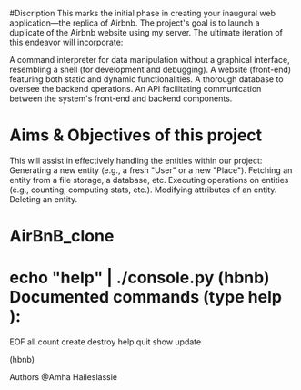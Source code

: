 #Discription
This marks the initial phase in creating your inaugural web application—the replica of Airbnb. The project's goal is to launch a duplicate of the Airbnb website using my server. The ultimate iteration of this endeavor will incorporate:

A command interpreter for data manipulation without a graphical interface, resembling a shell (for development and debugging).
A website (front-end) featuring both static and dynamic functionalities.
A thorough database to oversee the backend operations.
An API facilitating communication between the system's front-end and backend components.

# Aims & Objectives of this project

This will assist in effectively handling the entities within our project:
	Generating a new entity (e.g., a fresh "User" or a new "Place").
	Fetching an entity from a file storage, a database, etc.
	Executing operations on entities (e.g., counting, computing stats, etc.).
	Modifying attributes of an entity.
	Deleting an entity.


# AirBnB_clone

echo "help" | ./console.py
(hbnb)
Documented commands (type help <topic>):
========================================
EOF  all  count  create  destroy  help  quit  show  update

(hbnb)

Authors
@Amha Haileslassie
